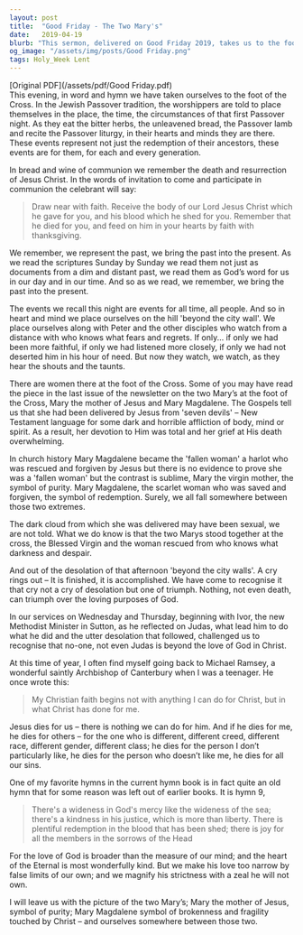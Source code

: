 ```yaml
---
layout: post
title:  "Good Friday - The Two Mary's"
date:   2019-04-19
blurb: "This sermon, delivered on Good Friday 2019, takes us to the foot of the Cross, focusing on the two Mary's - Mary the mother of Jesus and Mary Magdalene. The sermon explores the themes of redemption, forgiveness, and the boundless love of God. It emphasizes that Jesus' death is a triumph of God's loving purposes, not a desolation."
og_image: "/assets/img/posts/Good Friday.png"
tags: Holy_Week Lent
---
```

[Original PDF](/assets/pdf/Good Friday.pdf)    
This evening, in word and hymn we have taken ourselves to the foot of the Cross. In the Jewish Passover tradition, the worshippers are told to place themselves in the place, the time, the circumstances of that first Passover night. As they eat the bitter herbs, the unleavened bread, the Passover lamb and recite the Passover liturgy, in their hearts and minds they are there. These events represent not just the redemption of their ancestors, these events are for them, for each and every generation.

In bread and wine of communion we remember the death and resurrection of Jesus Christ. In the words of invitation to come and participate in communion the celebrant will say:

> Draw near with faith.
> Receive the body of our Lord Jesus Christ which he gave for you,
> and his blood which he shed for you.
> Remember that he died for you,
> and feed on him in your hearts by faith with thanksgiving.

We remember, we represent the past, we bring the past into the present. As we read the scriptures Sunday by Sunday we read them not just as documents from a dim and distant past, we read them as God’s word for us in our day and in our time. And so as we read, we remember, we bring the past into the present.

The events we recall this night are events for all time, all people. And so in heart and mind we place ourselves on the hill 'beyond the city wall'. We place ourselves along with Peter and the other disciples who watch from a distance with who knows what fears and regrets. If only... if only we had been more faithful, if only we had listened more closely, if only we had not deserted him in his hour of need. But now they watch, we watch, as they hear the shouts and the taunts.

There are women there at the foot of the Cross. Some of you may have read the piece in the last issue of the newsletter on the two Mary’s at the foot of the Cross, Mary the mother of Jesus and Mary Magdalene. The Gospels tell us that she had been delivered by Jesus from 'seven devils' – New Testament language for some dark and horrible affliction of body, mind or spirit. As a result, her devotion to Him was total and her grief at His death overwhelming.

In church history Mary Magdalene became the 'fallen woman' a harlot who was rescued and forgiven by Jesus but there is no evidence to prove she was a 'fallen woman' but the contrast is sublime, Mary the virgin mother, the symbol of purity. Mary Magdalene, the scarlet woman who was saved and forgiven, the symbol of redemption. Surely, we all fall somewhere between those two extremes.

The dark cloud from which she was delivered may have been sexual, we are not told. What we do know is that the two Marys stood together at the cross, the Blessed Virgin and the woman rescued from who knows what darkness and despair.

And out of the desolation of that afternoon 'beyond the city walls'. A cry rings out – It is finished, it is accomplished. We have come to recognise it that cry not a cry of desolation but one of triumph. Nothing, not even death, can triumph over the loving purposes of God.

In our services on Wednesday and Thursday, beginning with Ivor, the new Methodist Minister in Sutton, as he reflected on Judas, what lead him to do what he did and the utter desolation that followed, challenged us to recognise that no-one, not even Judas is beyond the love of God in Christ.

At this time of year, I often find myself going back to Michael Ramsey, a wonderful saintly Archbishop of Canterbury when I was a teenager. He once wrote this:

> My Christian faith begins not with anything I can do for Christ, but in what Christ has done for me.

Jesus dies for us – there is nothing we can do for him. And if he dies for me, he dies for others – for the one who is different, different creed, different race, different gender, different class; he dies for the person I don’t particularly like, he dies for the person who doesn’t like me, he dies for all our sins.

One of my favorite hymns in the current hymn book is in fact quite an old hymn that for some reason was left out of earlier books. It is hymn 9,

> There's a wideness in God's mercy
> like the wideness of the sea;
> there's a kindness in his justice,
> which is more than liberty.
> There is plentiful redemption
> in the blood that has been shed;
> there is joy for all the members
> in the sorrows of the Head

For the love of God is broader than the measure of our mind; and the heart of the Eternal is most wonderfully kind. But we make his love too narrow by false limits of our own; and we magnify his strictness with a zeal he will not own.

I will leave us with the picture of the two Mary’s; Mary the mother of Jesus, symbol of purity; Mary Magdalene symbol of brokenness and fragility touched by Christ – and ourselves somewhere between those two.
